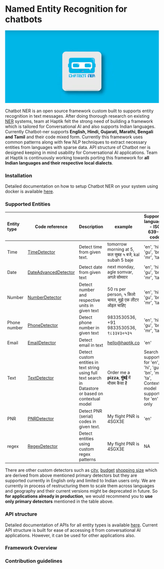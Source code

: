 # Named Entity Recognition for chatbots

![chatbotner logo](docs/images/chatbotner_logo.png)

Chatbot NER is an open source framework custom built to supports entity recognition in text messages. After doing
thorough research on existing [NER](https://en.wikipedia.org/wiki/Named-entity_recognition) systems, team at Haptik felt
the strong need of building a framework which is tailored for Conversational AI and also supports Indian languages.
Currently Chatbot-ner supports **English, Hindi, Gujarati, Marathi, Bengali and Tamil** and their code mixed form.
Currently this framework uses common patterns along with few NLP techniques to extract necessary entities from languages
with sparse data. API structure of Chatbot ner is designed keeping in mind usability for Conversational AI
applications. Team at Haptik is continuously working towards porting this framework for **all Indian languages and their
respective local dialects**.

### **Installation**
Detailed documentation on how to setup Chatbot NER on your system using docker is available [here](docs/install.md).

### **Supported Entities**

| Entity type   | Code reference       | Description                              | example                           | Supported languages - **ISO 639-1** code |
| :------------ | -------------------- | :--------------------------------------- | --------------------------------- | ---------------------------------------- |
| Time          | [TimeDetector](https://github.com/hellohaptik/chatbot_ner/tree/develop/ner_v2/detectors/temporal/time) | Detect time from given text. | tomorrow morning at 5, कल सुबह ५ बजे, kal subah 5 baje | 'en', 'hi', 'gu', 'bn', 'mr', 'ta' |
| Date          | [DateAdvancedDetector](https://github.com/hellohaptik/chatbot_ner/tree/develop/ner_v2/detectors/temporal/date) | Detect date from given text | next monday, agle somvar, अगले सोमवार | 'en', 'hi', 'gu', 'bn', 'mr', 'ta' |
| Number        | [NumberDetector](https://github.com/hellohaptik/chatbot_ner/tree/develop/ner_v2/detectors/numeral/number]) | Detect number and respective units in given text | 50 rs per person, ५ किलो चावल, मुझे एक लीटर ऑइल चाहिए | 'en', 'hi', 'gu', 'bn', 'mr', 'ta' |
| Phone number  | [PhoneDetector](https://github.com/hellohaptik/chatbot_ner/tree/develop/ner_v2/detectors/pattern/phone_number) | Detect phone number in given text | 9833530536, +91 9833530536, ९८३३४३०५३५ | 'en', 'hi', 'gu', 'bn', 'mr', 'ta' |
| Email         | [EmailDetector](https://github.com/hellohaptik/chatbot_ner/tree/develop/ner_v1/detectors/pattern/email) | Detect email in text | hello@haptik.co | 'en' |
| Text          | [TextDetector](https://github.com/hellohaptik/chatbot_ner/tree/develop/ner_v1/detectors/textual/text) | Detect custom entities in text string using full text search in Datastore or based on contextual model| Order me a **pizza**, **मुंबई** में मौसम कैसा है   | Search supported for 'en', 'hi', 'gu', 'bn', 'mr', 'ta', Contextual model supported for 'en' only|
| PNR           | [PNRDetector](https://github.com/hellohaptik/chatbot_ner/tree/develop/ner_v1/detectors/pattern/pnr) | Detect PNR (serial) codes in given text. | My flight PNR is 4SGX3E | 'en' |
| regex         | [RegexDetector](https://github.com/hellohaptik/chatbot_ner/tree/develop/ner_v1/detectors/pattern/regex) | Detect entities using custom regex patterns| My flight PNR is 4SGX3E | NA |

There are other custom detectors such as [city](https://github.com/hellohaptik/chatbot_ner/tree/develop/ner_v1/detectors/textual/city),
[budget](https://github.com/hellohaptik/chatbot_ner/tree/develop/ner_v1/detectors/numeral/budget)
[shopping size](https://github.com/hellohaptik/chatbot_ner/tree/develop/ner_v1/detectors/numeral/size) which are
derived from above mentioned primary detectors but they are supported currently in English only and limited
to Indian users only. We are currently  in process of restructuring them to scale them across languages and geography
and their current versions might be deprecated in future. So **for applications already in production**, we would
recommend you to **use only primary detectors** mentioned in the table above.

### **API structure**
Detailed documentation of APIs for all entity types is available [here](docs/api_call.md). Current API structure is
built for ease of accessing it from conversational AI applications. However, it can be used for other applications also.

### **Framework Overview**

### **Contribution guidelines**